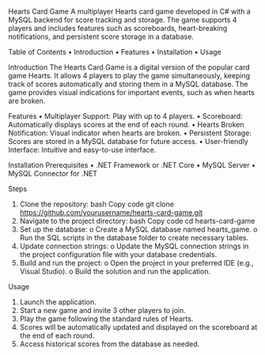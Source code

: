 Hearts Card Game
A multiplayer Hearts card game developed in C# with a MySQL backend for score tracking and storage. The game supports 4 players and includes features such as scoreboards, heart-breaking notifications, and persistent score storage in a database.

Table of Contents
•	Introduction
•	Features
•	Installation
•	Usage

Introduction
The Hearts Card Game is a digital version of the popular card game Hearts. It allows 4 players to play the game simultaneously, keeping track of scores automatically and storing them in a MySQL database. The game provides visual indications for important events, such as when hearts are broken.

Features
•	Multiplayer Support: Play with up to 4 players.
•	Scoreboard: Automatically displays scores at the end of each round.
•	Hearts Broken Notification: Visual indicator when hearts are broken.
•	Persistent Storage: Scores are stored in a MySQL database for future access.
•	User-friendly Interface: Intuitive and easy-to-use interface.

Installation
Prerequisites
•	.NET Framework or .NET Core
•	MySQL Server
•	MySQL Connector for .NET

Steps
1.	Clone the repository:
bash
Copy code
git clone https://github.com/yourusername/hearts-card-game.git
2.	Navigate to the project directory:
bash
Copy code
cd hearts-card-game
3.	Set up the database:
o	Create a MySQL database named hearts_game.
o	Run the SQL scripts in the database folder to create necessary tables.
4.	Update connection strings:
o	Update the MySQL connection strings in the project configuration file with your database credentials.
5.	Build and run the project:
o	Open the project in your preferred IDE (e.g., Visual Studio).
o	Build the solution and run the application.

Usage
1.	Launch the application.
2.	Start a new game and invite 3 other players to join.
3.	Play the game following the standard rules of Hearts.
4.	Scores will be automatically updated and displayed on the scoreboard at the end of each round.
5.	Access historical scores from the database as needed.





